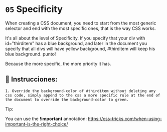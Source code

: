 # `05` Specificity

When creating a CSS document, you need to start from the most generic selector and end with the most specific ones, that is the way CSS works.

It's all about the level of Specificity.
If you specify that your div with id="thirditem" has a blue background, and later in the document you specify that all divs will have yellow background, #thirditem will keep his blue background. punto!

Because the more specific, the more priority it has.

## 📝 Instrucciones:

```Plain/Text
1. Override the background-color of #thirditem without deleting any css code, simply append to the css a more specific rule at the end of the document to override the background-color to green.
```

Tip:

You can use the **!important** annotation:
https://css-tricks.com/when-using-important-is-the-right-choice/


